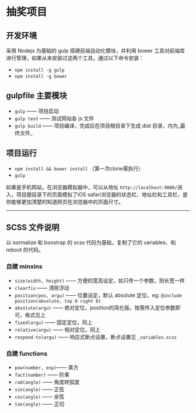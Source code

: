 # 抽奖项目

## 开发环境
采用 Nodejs 为基础的 gulp 搭建前端自动化模块，并利用 bower 工具对前端库进行管理，如果从未安装过这两个工具，通过以下命令安装：

* `npm install -g gulp`
* `npm install -g bower`

## gulpfile 主要模块
* `gulp`       —— 项目启动
* `gulp test`  —— 测试网站各 js 文件
* `gulp build` —— 项目编译，完成后在项目根目录下生成 dist 目录，内为_最终文件_


## 项目运行
* `npm install && bower install` （第一次clone需执行）
* `gulp`

如果是手机网站，在浏览器模拟器中，可以从地址 `http://localhost:9000/`进入，项目跟目录下的页面模拟了iOS safari浏览器的状态栏、地址栏和工具栏，是你能够更加清楚的知道网页在浏览器中的页面尺寸。

---

## SCSS 文件说明
以 normalize 和 boostrap 的 scss 代码为基础，复制了它的 variables、和 reboot 的代码。

### 自建 minxins

* `size(width, height)`     —— 方便的宽高设定，如只传一个参数，则长宽一样
* `clearfix`                —— 清除浮动
* `position(pos, argu)`     —— 位置设定，默认 absolute 定位，eg: `@include position(absolute, top 0 right 0)`
* `absolute(argu)`          —— 绝对定位，position的简化版，按需传入定位参数即可，格式见上
* `fixed(argu)`             —— 固定定位，同上
* `relative(argu)`          —— 相对定位，同上
* `respond-to(argu)`        —— 响应式断点设置，断点设置见 `_variables.scss`

### 自建 functions

* `pow(number, exp)`—— 乘方
* `fact(number)`    —— 阶乘
* `rad(angle)`      —— 角度转弧度
* `sin(angle)`      —— 正弦
* `cos(angle)`      —— 余弦
* `tan(angle)`      —— 正切
